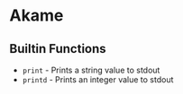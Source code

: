 # Akame

## Builtin Functions

- `print` - Prints a string value to stdout
- `printd` - Prints an integer value to stdout
